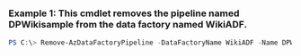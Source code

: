 ### Example 1: This cmdlet removes the pipeline named DPWikisample from the data factory named WikiADF.
```powershell
PS C:\> Remove-AzDataFactoryPipeline -DataFactoryName WikiADF -Name DPWikisample -ResourceGroupName ADF
```

